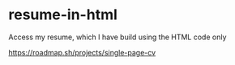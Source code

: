 # resume-in-html
Access my resume, which I have build using the HTML code only

https://roadmap.sh/projects/single-page-cv
